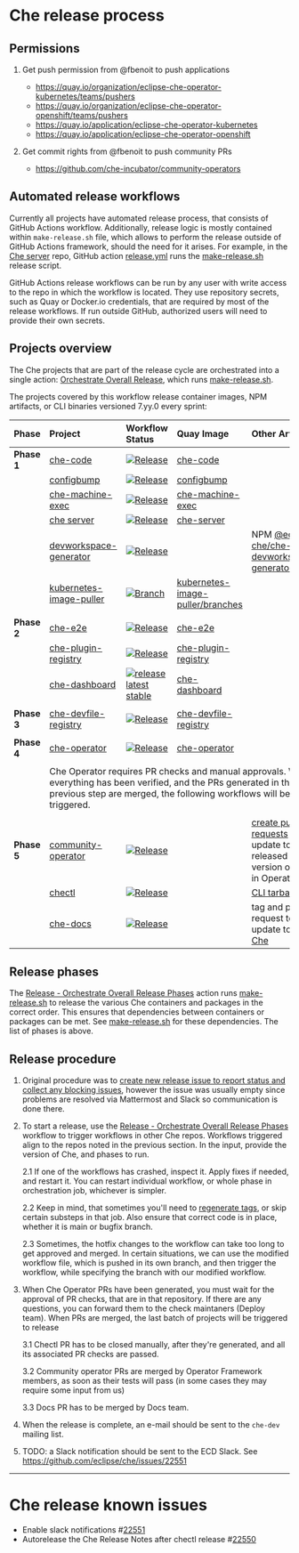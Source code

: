 # Che release process

## Permissions
 
1. Get push permission from @fbenoit to push applications
    * https://quay.io/organization/eclipse-che-operator-kubernetes/teams/pushers
    * https://quay.io/organization/eclipse-che-operator-openshift/teams/pushers 
    * https://quay.io/application/eclipse-che-operator-kubernetes
    * https://quay.io/application/eclipse-che-operator-openshift

2. Get commit rights from @fbenoit to push community PRs
    * https://github.com/che-incubator/community-operators


## Automated release workflows

Currently all projects have automated release process, that consists of GitHub Actions workflow.
Additionally, release logic is mostly contained within `make-release.sh` file, which allows to perform the release outside of GitHub Actions framework, should the need for it arises.
For example, in the [Che server](https://github.com/eclipse-che/che-server) repo, GitHub action [release.yml](https://github.com/eclipse-che/che-server/actions/workflows/release.yml) runs the [make-release.sh](https://github.com/eclipse-che/che-server/blob/main/make-release.sh) release script.

GitHub Actions release workflows can be run by any user with write access to the repo in which the workflow is located. They use repository secrets, such as Quay or Docker.io credentials, that are required by most of the release workflows. If run outside GitHub, authorized users will need to provide their own secrets.

## Projects overview
The Che projects that are part of the release cycle are orchestrated into a single action:  [Orchestrate Overall Release](https://github.com/eclipse-che/che-release/actions/workflows/release-orchestrate-overall.yml), which runs [make-release.sh](https://github.com/eclipse-che/che-release/blob/main/make-release.sh).

The projects covered by this workflow release container images, NPM artifacts, or CLI binaries versioned 7.yy.0 every sprint:

| Phase       | Project | Workflow Status | Quay Image | Other Artifact |
| :---        | :---    | :---            | :---       | :---           |
| **Phase 1** | [che-code](https://github.com/che-incubator/che-code) | [![Release](https://github.com/che-incubator/che-code/actions/workflows/release.yml/badge.svg)](https://github.com/che-incubator/che-code/actions/workflows/release.yml) | [che-code](https://quay.io/che-incubator/che-code) |
| | [configbump](https://github.com/che-incubator/configbump) | [![Release](https://github.com/che-incubator/configbump/actions/workflows/release.yml/badge.svg)](https://github.com/che-incubator/configbump/actions/workflows/release.yml) | [configbump](https://quay.io/che-incubator/configbump) |
| | [che-machine-exec](https://github.com/eclipse-che/che-machine-exec) | [![Release](https://github.com/eclipse-che/che-machine-exec/actions/workflows/release.yml/badge.svg)](https://github.com/eclipse-che/che-machine-exec/actions/workflows/release.yml) | [che-machine-exec](https://quay.io/eclipse/che-machine-exec) |
| | [che server](https://github.com/eclipse-che/che-server) | [![Release](https://github.com/eclipse-che/che-server/actions/workflows/release.yml/badge.svg)](https://github.com/eclipse-che/che-server/actions/workflows/release.yml) | [che-server](https://quay.io/eclipse/che-server) |
| | [devworkspace-generator](https://github.com/eclipse-che/che-devfile-registry/tree/main/tools/devworkspace-generator ) | [![Release](https://github.com/eclipse-che/che-devfile-registry/actions/workflows/devworkspace-generator-release.yml/badge.svg)](https://github.com/eclipse-che/che-devfile-registry/actions/workflows/devworkspace-generator-release.yml) | | NPM [@eclipse-che/che-devworkspace-generator](https://www.npmjs.com/package/@eclipse-che/che-devworkspace-generator)
| | [kubernetes-image-puller](https://github.com/che-incubator/kubernetes-image-puller) | [![Branch](https://github.com/che-incubator/kubernetes-image-puller/actions/workflows/make-branch.yaml/badge.svg)](https://github.com/che-incubator/kubernetes-image-puller/actions/workflows/make-branch.yaml) | [kubernetes-image-puller/branches](https://github.com/che-incubator/kubernetes-image-puller/branches/active)
| | | 
| **Phase 2** | [che-e2e](https://github.com/eclipse/che) | [![Release](https://github.com/eclipse/che/actions/workflows/release.yml/badge.svg)](https://github.com/eclipse/che/actions/workflows/devworkspace-generator-release.yml) | [che-e2e](https://quay.io/eclipse/che-e2e) |
| | [che-plugin-registry](https://github.com/eclipse-che/che-plugin-registry) | [![Release](https://github.com/eclipse-che/che-plugin-registry/actions/workflows/release.yml/badge.svg)](https://github.com/eclipse-che/che-plugin-registry/actions/workflows/release.yml) | [che-plugin-registry](https://quay.io/eclipse/che-plugin-registry) |
| | [che-dashboard](https://github.com/eclipse-che/che-dashboard) | [![release latest stable](https://github.com/eclipse-che/che-dashboard/actions/workflows/release.yml/badge.svg)](https://github.com/eclipse-che/che-dashboard/actions/workflows/release.yml) | [che-dashboard](https://quay.io/eclipse/che-dashboard) |
| | | 
| **Phase 3** | [che-devfile-registry](https://github.com/eclipse-che/che-devfile-registry) | [![Release](https://github.com/eclipse-che/che-devfile-registry/actions/workflows/release.yml/badge.svg)](https://github.com/eclipse-che/che-devfile-registry/actions/workflows/release.yml) | [che-devfile-registry](https://quay.io/eclipse/che-devfile-registry) |
| |
| **Phase 4** | [che-operator](https://github.com/eclipse-che/che-operator) | [![Release](https://github.com/eclipse-che/che-operator/actions/workflows/release.yml/badge.svg)](https://github.com/eclipse-che/che-operator/actions/workflows/release.yml) | [che-operator](https://quay.io/eclipse/che-operator) |
| |
| <td colspan=4>Che Operator requires PR checks and manual approvals. When everything has been verified, and the PRs generated in the previous step are merged, the following workflows will be triggered.</td></tr>
| **Phase 5** | [community-operator](https://github.com/operator-framework/community-operators/) | [![Release](https://github.com/eclipse-che/che-operator/actions/workflows/release-community-operator-PRs.yml/badge.svg)](https://github.com/eclipse-che/che-operator/actions/workflows/release-community-operator-PRs.yml) | | [create pull requests](https://github.com/operator-framework/community-operators/pulls?q=%22Update+eclipse-che+operator%22+is%3Aopen) to update to latest released version of Che in OperatorHub
| | [chectl](https://github.com/che-incubator/chectl) | [![Release](https://github.com/eclipse-che/che-operator/actions/workflows/release-chectl.yml/badge.svg)](https://github.com/eclipse-che/che-operator/actions/workflows/release-chectl.yml) | | [CLI tarballs](https://github.com/che-incubator/chectl/releases)
| | [che-docs](https://github.com/eclipse/che-docs) | [![Release](https://github.com/eclipse-che/che-docs/actions/workflows/publication-builder.yaml/badge.svg)](https://github.com/eclipse-che/che-docs/actions/workflows/publication-builder.yaml) | | tag and pull request to update to [latest Che](https://github.com/eclipse-che/che-docs/tree/publication)

## Release phases

The [Release - Orchestrate Overall Release Phases]((https://github.com/eclipse-che/che-release/actions?query=workflow%3A%22Release+-+Orchestrate+Overall+Release+Phases%22)) action runs [make-release.sh](https://github.com/eclipse-che/che-release/blob/main/make-release.sh) to release the various Che containers and packages in the correct order. This ensures that dependencies between containers or packages can be met. See [make-release.sh](https://github.com/eclipse-che/che-release/blob/main/make-release.sh) for these dependencies. The list of phases is above. 


## Release procedure
1. Original procedure was to [create new release issue to report status and collect any blocking issues](https://github.com/eclipse/che/issues/new?assignees=&labels=kind%2Frelease&template=release.md&title=Release+Che+7.FIXME), however the issue was usually empty since problems are resolved via Mattermost and Slack so communication is done there. 

2. To start a release, use the [Release - Orchestrate Overall Release Phases](https://github.com/eclipse-che/che-release/actions/workflows/release-orchestrate-overall.yml) workflow to trigger workflows in other Che repos. Workflows triggered align to the repos noted in the previous section. In the input, provide the version of Che, and phases to run. 

    2.1 If one of the workflows has crashed, inspect it. Apply fixes if needed, and restart it. You can restart individual workflow, or whole phase in orchestration job, whichever is simpler.

    2.2 Keep in mind, that sometimes you'll need to [regenerate tags](https://github.com/eclipse/che/issues/18879), or skip certain substeps in that job. Also ensure that correct code is in place, whether it is main or bugfix branch.

    2.3 Sometimes, the hotfix changes to the workflow can take too long to get approved and merged. In certain situations, we can use the modified workflow file, which is pushed in its own branch, and then trigger the workflow, while specifying the branch with our modified workflow. 

3. When Che Operator PRs have been generated, you must wait for the approval of PR checks, that are in that repository. If there are any questions, you can forward them to the check maintaners (Deploy team). When PRs are merged, the last batch of projects will be triggered to release

    3.1 Chectl PR has to be closed manually, after they're generated, and all its associated PR checks are passed.

    3.2 Community operator PRs are merged by Operator Framework members, as soon as their tests will pass (in some cases they may require some input from us)

    3.3 Docs PR has to be merged by Docs team.

4. When the release is complete, an e-mail should be sent to the `che-dev` mailing list. 

5. TODO: a Slack notification should be sent to the ECD Slack. See https://github.com/eclipse/che/issues/22551

--------------


# Che release known issues

* Enable slack notifications #[22551](https://github.com/eclipse/che/issues/22551)
* Autorelease the Che Release Notes after chectl release #[22550](https://github.com/eclipse/che/issues/22550)
